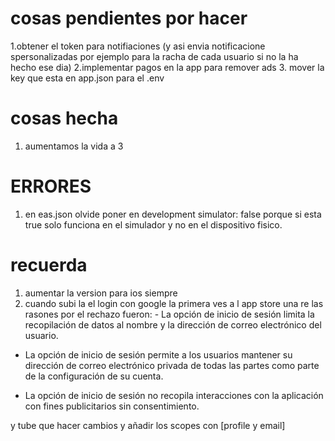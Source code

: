
# cosas pendientes por hacer 

1.obtener el token para notifiaciones (y asi envia notificacione spersonalizadas por ejemplo para la racha de cada usuario si no la ha hecho ese dia)
2.implementar pagos en la app para remover ads
3. mover la key que esta en app.json para el .env 

 


# cosas hecha 

1. aumentamos la vida a 3



# ERRORES
1. en eas.json olvide poner en development simulator: false porque si esta true solo funciona en el simulador y no en el dispositivo fisico.


# recuerda
1. aumentar la version para ios siempre
2. cuando subi la el login con google la primera ves a l app store una re las rasones por el rechazo fueron: - La opción de inicio de sesión limita la recopilación de datos al nombre y la dirección de correo electrónico del usuario.

- La opción de inicio de sesión permite a los usuarios mantener su dirección de correo electrónico privada de todas las partes como parte de la configuración de su cuenta.

- La opción de inicio de sesión no recopila interacciones con la aplicación con fines publicitarios sin consentimiento. 

y tube que hacer cambios y añadir los scopes con [profile y email]